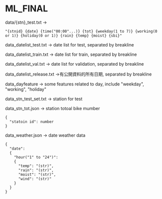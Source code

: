 # ML_FINAL
data/{stn}_test.txt ->
```
"{stnid} {date} {time("00:00"...)} {tot} {weekday(1 to 7)} {working(0 or 1)} {holiday(0 or 1)} {rain} {temp} {moist} {sbi}"
```

data_datelist_test.txt -> date list for test, separated by breakline

data_datelist_train.txt -> date list for train, separated by breakline

data_datelist_val.txt -> date list for validation, separated by breakline

data_datelist_release.txt ->有公開資料的所有日期, separated by breakline

data_dayfeature -> some features related to day, include "weekday", "working", "holiday"

data_stn_test_set.txt -> station for test

data_stn_tot.json -> station totoal bike mumber
```
{
  "statoin id": number
}
```
data_weather.json -> date weather data
```
{
  "date":
  {
    "hour("1" to "24")":
    {
      "temp": "(str)",
      "rain": "(str)",
      "moist": "(str)",
      "wind": "(str)"
    }
  }
}
```

